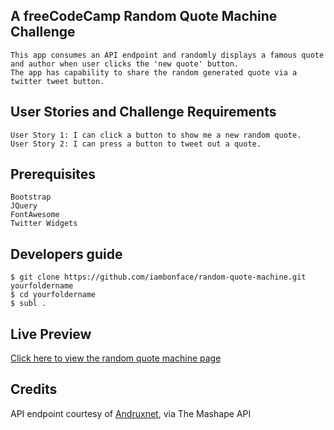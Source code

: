 
## A freeCodeCamp Random Quote Machine Challenge

    This app consumes an API endpoint and randomly displays a famous quote and author when user clicks the 'new quote' button.
    The app has capability to share the random generated quote via a twitter tweet button. 

## User Stories and Challenge Requirements
    User Story 1: I can click a button to show me a new random quote.
    User Story 2: I can press a button to tweet out a quote.

## Prerequisites
	Bootstrap
    JQuery
    FontAwesome
    Twitter Widgets 

## Developers guide
    $ git clone https://github.com/iambonface/random-quote-machine.git yourfoldername
    $ cd yourfoldername
    $ subl .

## Live Preview
<a href="http://iambonface.github.io/random-quote-machine">Click here to view the random quote machine page </a>

## Credits
API endpoint courtesy of <a href="https://market.mashape.com/andruxnet/random-famous-quotes#">Andruxnet</a>, via The Mashape API

